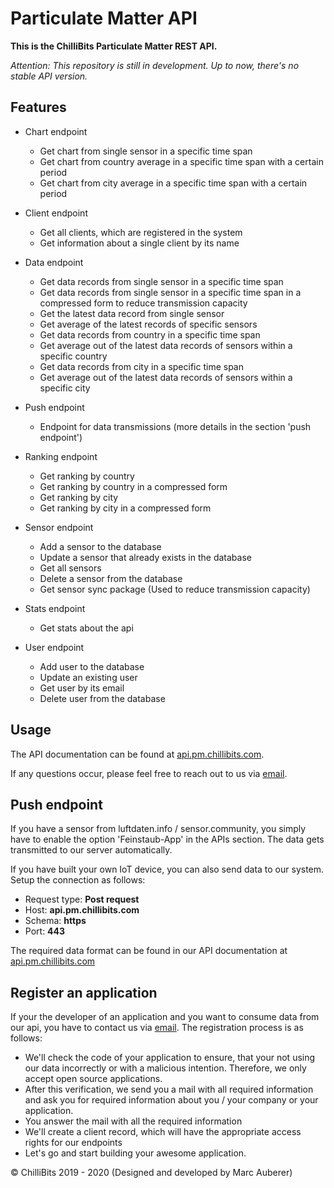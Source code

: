 # Particulate Matter API


**This is the ChilliBits Particulate Matter REST API.**

*Attention: This repository is still in development. Up to now, there's no stable API version.*

## Features
-   Chart endpoint
    -   Get chart from single sensor in a specific time span
    -   Get chart from country average in a specific time span with a certain period
    -   Get chart from city average in a specific time span with a certain period

-   Client endpoint
    -   Get all clients, which are registered in the system
    -   Get information about a single client by its name

-   Data endpoint
    -   Get data records from single sensor in a specific time span
    -   Get data records from single sensor in a specific time span in a compressed form to reduce transmission capacity
    -   Get the latest data record from single sensor
    -   Get average of the latest records of specific sensors
    -   Get data records from country in a specific time span
    -   Get average out of the latest data records of sensors within a specific country
    -   Get data records from city in a specific time span
    -   Get average out of the latest data records of sensors within a specific city

-   Push endpoint
    -   Endpoint for data transmissions (more details in the section 'push endpoint')

-   Ranking endpoint
    -   Get ranking by country
    -   Get ranking by country in a compressed form
    -   Get ranking by city
    -   Get ranking by city in a compressed form

-   Sensor endpoint
    -   Add a sensor to the database
    -   Update a sensor that already exists in the database
    -   Get all sensors
    -   Delete a sensor from the database
    -   Get sensor sync package (Used to reduce transmission capacity)

-   Stats endpoint
    -   Get stats about the api

-   User endpoint
    -   Add user to the database
    -   Update an existing user
    -   Get user by its email
    -   Delete user from the database

## Usage
The API documentation can be found at [api.pm.chillibits.com](https://api.pm.chillibits.com/swagger-ui.html).

If any questions occur, please feel free to reach out to us via [email](mailto:contact@chillibits.com?subject=Register%20application%20pmapi).

## Push endpoint
If you have a sensor from luftdaten.info / sensor.community, you simply have to enable the option 'Feinstaub-App' in the APIs section. The data gets transmitted to our server automatically.

If you have built your own IoT device, you can also send data to our system. Setup the connection as follows:

-   Request type: **Post request**
-   Host: **api.pm.chillibits.com**
-   Schema: **https**
-   Port: **443**

The required data format can be found in our API documentation at [api.pm.chillibits.com](https://api.pm.chillibits.com/swagger-ui.html#/push/pushDataUsingPOST)

## Register an application
If your the developer of an application and you want to consume data from our api, you have to contact us via [email](mailto:contact@chillibits.com?subject=Register%20application%20pmapi).
The registration process is as follows:

-   We'll check the code of your application to ensure, that your not using our data incorrectly or with a malicious intention. Therefore, we only accept open source applications.
-   After this verification, we send you a mail with all required information and ask you for required information about you / your company or your application.
-   You answer the mail with all the required information
-   We'll create a client record, which will have the appropriate access rights for our endpoints
-   Let's go and start building your awesome application.

© ChilliBits 2019 - 2020 (Designed and developed by Marc Auberer)